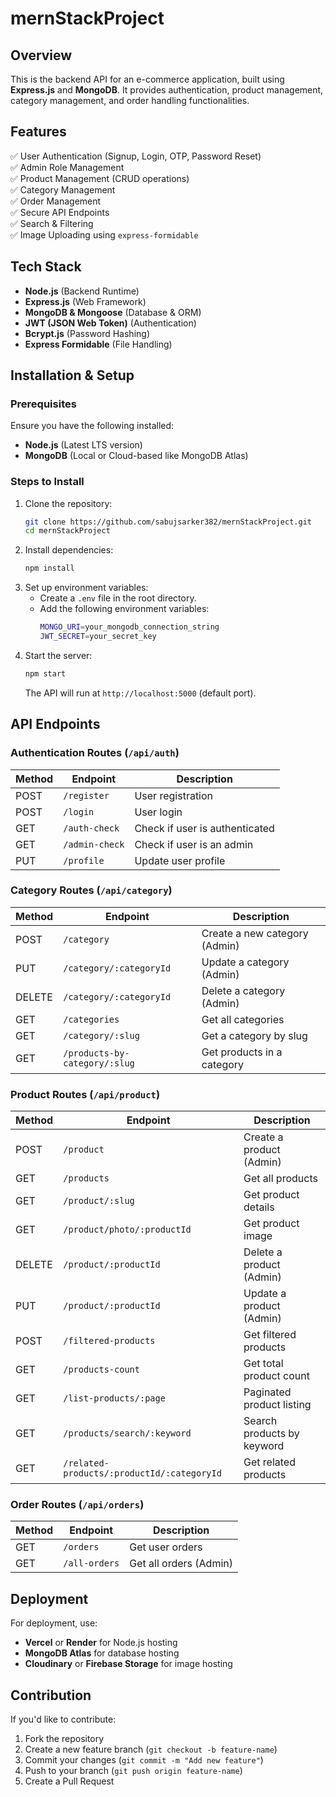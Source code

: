 # mernStackProject

## Overview
This is the backend API for an e-commerce application, built using **Express.js** and **MongoDB**. It provides authentication, product management, category management, and order handling functionalities.

## Features
✅ User Authentication (Signup, Login, OTP, Password Reset)  
✅ Admin Role Management  
✅ Product Management (CRUD operations)  
✅ Category Management  
✅ Order Management  
✅ Secure API Endpoints  
✅ Search & Filtering  
✅ Image Uploading using `express-formidable`

## Tech Stack
- **Node.js** (Backend Runtime)
- **Express.js** (Web Framework)
- **MongoDB & Mongoose** (Database & ORM)
- **JWT (JSON Web Token)** (Authentication)
- **Bcrypt.js** (Password Hashing)
- **Express Formidable** (File Handling)

## Installation & Setup

### Prerequisites
Ensure you have the following installed:
- **Node.js** (Latest LTS version)
- **MongoDB** (Local or Cloud-based like MongoDB Atlas)

### Steps to Install
1. Clone the repository:
   ```sh
   git clone https://github.com/sabujsarker382/mernStackProject.git
   cd mernStackProject
   ```
2. Install dependencies:
   ```sh
   npm install
   ```
3. Set up environment variables:
   - Create a `.env` file in the root directory.
   - Add the following environment variables:
     ```sh
     MONGO_URI=your_mongodb_connection_string
     JWT_SECRET=your_secret_key
     ```
4. Start the server:
   ```sh
   npm start
   ```
   The API will run at `http://localhost:5000` (default port).

## API Endpoints

### **Authentication Routes** (`/api/auth`)
| Method | Endpoint      | Description |
|--------|-------------|-------------|
| POST   | `/register` | User registration |
| POST   | `/login`    | User login |
| GET    | `/auth-check` | Check if user is authenticated |
| GET    | `/admin-check` | Check if user is an admin |
| PUT    | `/profile`  | Update user profile |

### **Category Routes** (`/api/category`)
| Method | Endpoint | Description |
|--------|---------|-------------|
| POST   | `/category` | Create a new category (Admin) |
| PUT    | `/category/:categoryId` | Update a category (Admin) |
| DELETE | `/category/:categoryId` | Delete a category (Admin) |
| GET    | `/categories` | Get all categories |
| GET    | `/category/:slug` | Get a category by slug |
| GET    | `/products-by-category/:slug` | Get products in a category |

### **Product Routes** (`/api/product`)
| Method | Endpoint | Description |
|--------|---------|-------------|
| POST   | `/product` | Create a product (Admin) |
| GET    | `/products` | Get all products |
| GET    | `/product/:slug` | Get product details |
| GET    | `/product/photo/:productId` | Get product image |
| DELETE | `/product/:productId` | Delete a product (Admin) |
| PUT    | `/product/:productId` | Update a product (Admin) |
| POST   | `/filtered-products` | Get filtered products |
| GET    | `/products-count` | Get total product count |
| GET    | `/list-products/:page` | Paginated product listing |
| GET    | `/products/search/:keyword` | Search products by keyword |
| GET    | `/related-products/:productId/:categoryId` | Get related products |

### **Order Routes** (`/api/orders`)
| Method | Endpoint | Description |
|--------|---------|-------------|
| GET    | `/orders` | Get user orders |
| GET    | `/all-orders` | Get all orders (Admin) |

## Deployment
For deployment, use:
- **Vercel** or **Render** for Node.js hosting
- **MongoDB Atlas** for database hosting
- **Cloudinary** or **Firebase Storage** for image hosting

## Contribution
If you'd like to contribute:
1. Fork the repository
2. Create a new feature branch (`git checkout -b feature-name`)
3. Commit your changes (`git commit -m "Add new feature"`)
4. Push to your branch (`git push origin feature-name`)
5. Create a Pull Request




